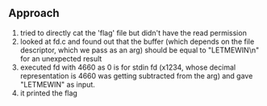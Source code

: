 ## Approach

1. tried to directly cat the 'flag' file but didn't have the read permission
2. looked at fd.c and found out that the buffer (which depends on the file descriptor, which we pass as an arg) should be equal to "LETMEWIN\n" for an unexpected result
3. executed fd with 4660 as 0 is for stdin fd (x1234, whose decimal representation is 4660 was getting subtracted from the arg) and gave "LETMEWIN" as input.
4. it printed the flag
